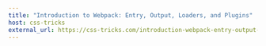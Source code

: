 ```yaml
---
title: "Introduction to Webpack: Entry, Output, Loaders, and Plugins"
host: css-tricks
external_url: https://css-tricks.com/introduction-webpack-entry-output-loaders-plugins/
---
```

